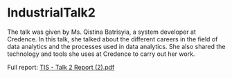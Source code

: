 # IndustrialTalk2

The talk was given by Ms. Qistina Batrisyia, a system developer at Credence. In this talk, she talked about the different careers in the field of data analytics and the processes used in data analytics. She also shared the technology and tools she uses at Credence to carry out her work. 

Full report: [TIS - Talk 2 Report (2).pdf](https://github.com/ThangWeiJie/IndustrialTalk2/files/14074616/TIS.-.Talk.2.Report.2.pdf)
